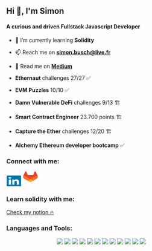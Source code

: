<h2 align="left">Hi 👋, I'm Simon</h2>
<h4 align="left">A curious and driven Fullstack Javascript Developer </h4>

- 🚀 I’m currently learning **Solidity**

- 📫 Reach me on **simon.busch@live.fr**

- 👀 Read me on <a href="https://medium.com/@simonbusch" target="blank">**Medium**</a>

- **Ethernaut** challenges 27/27  ✅

- **EVM Puzzles** 10/10 ✅

- **Damn Vulnerable DeFi** challenges 9/13  🏗

- **Smart Contract Engineer** 23.700 points 🏗

- **Capture the Ether** challenges 12/20 🏗

- **Alchemy Ethereum developer bootcamp** ✅


<h3 align="left">Connect with me:</h3>
<p align="left">
<a href="https://linkedin.com/in/simonbusch89" target="blank"><img align="center" src="https://raw.githubusercontent.com/devicons/devicon/master/icons/linkedin/linkedin-original.svg" alt="simonbusch89" height="30" width="40" /></a>
<a href="https://gitlab.com/Simon-Busch" target="blank"><img src="https://raw.githubusercontent.com/devicons/devicon/master/icons/gitlab/gitlab-original.svg" alt="Simon-Busch-Github" height="30" width="40"/></a>
</p>

<h3 align="left">Learn solidity with me:</h3>
<p align="left">
<a href="https://laser-shamrock-96a.notion.site/Solidity-c507d593ae5949fcb6ae57469859e715" target="_blank">Check my notion 🔥</a>
</p>
   
   

<h3 align="left">Languages and Tools:</h3>
<div align="center">
  <img src="https://img.shields.io/badge/React-20232A?style=for-the-badge&logo=react&logoColor=61DAFB">
  <img src="https://img.shields.io/badge/TypeScript-007ACC?style=for-the-badge&logo=typescript&logoColor=white">
  <img src="https://img.shields.io/badge/Solidity-9E9E9E?style=for-the-badge&logo=solidity&logoColor=black">
  <img src="https://img.shields.io/badge/Node.js-339933?style=for-the-badge&logo=nodedotjs&logoColor=white">
  <img src="https://img.shields.io/badge/Express.js-000000?style=for-the-badge&logo=express&logoColor=white">
  <img src="https://img.shields.io/badge/JavaScript-F7DF1E?style=for-the-badge&logo=javascript&logoColor=black">
  <img src="https://img.shields.io/badge/HTML5-E34F26?style=for-the-badge&logo=html5&logoColor=white">
  <img src="https://img.shields.io/badge/CSS3-1572B6?style=for-the-badge&logo=css3&logoColor=white">
  <img src="https://img.shields.io/badge/PostgreSQL-316192?style=for-the-badge&logo=postgresql&logoColor=white">
  <img src="https://img.shields.io/badge/MongoDB-4EA94B?style=for-the-badge&logo=mongodb&logoColor=white">
  <img src="https://img.shields.io/badge/Git-F05032?style=for-the-badge&logo=git&logoColor=white">
<img src="https://img.shields.io/badge/Ruby-F05032?style=for-the-badge&logo=ruby&logoColor=white">
<div/>
   
<br/>
<br/>
 
